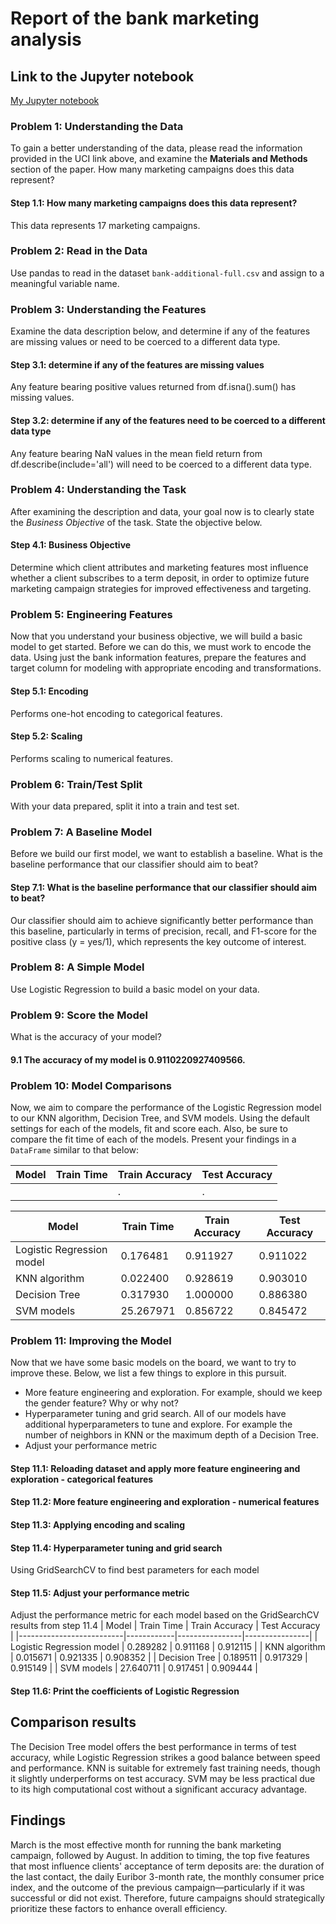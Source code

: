# Report of the bank marketing analysis

## Link to the Jupyter notebook
[My Jupyter notebook](https://github.com/jeffhonghou/bank_marketing_analysis/blob/main/prompt_III.ipynb)

### Problem 1: Understanding the Data
To gain a better understanding of the data, please read the information provided in the UCI link above, and examine the **Materials and Methods** section of the paper.  How many marketing campaigns does this data represent?
#### Step 1.1: How many marketing campaigns does this data represent?
This data represents 17 marketing campaigns.

### Problem 2: Read in the Data
Use pandas to read in the dataset `bank-additional-full.csv` and assign to a meaningful variable name.

### Problem 3: Understanding the Features
Examine the data description below, and determine if any of the features are missing values or need to be coerced to a different data type.
#### Step 3.1: determine if any of the features are missing values
Any feature bearing positive values returned from df.isna().sum() has missing values.
#### Step 3.2: determine if any of the features need to be coerced to a different data type
Any feature bearing NaN values in the mean field return from df.describe(include='all') will need to be coerced to a different data type.

### Problem 4: Understanding the Task
After examining the description and data, your goal now is to clearly state the *Business Objective* of the task.  State the objective below.
#### Step 4.1: Business Objective
Determine which client attributes and marketing features most influence whether a client subscribes to a term deposit, in order to optimize future marketing campaign strategies for improved effectiveness and targeting.

### Problem 5: Engineering Features
Now that you understand your business objective, we will build a basic model to get started.  Before we can do this, we must work to encode the data.  Using just the bank information features, prepare the features and target column for modeling with appropriate encoding and transformations.
#### Step 5.1: Encoding
Performs one-hot encoding to categorical features.
#### Step 5.2: Scaling
Performs scaling to numerical features.

### Problem 6: Train/Test Split
With your data prepared, split it into a train and test set.

### Problem 7: A Baseline Model
Before we build our first model, we want to establish a baseline.  What is the baseline performance that our classifier should aim to beat?
#### Step 7.1: What is the baseline performance that our classifier should aim to beat?
Our classifier should aim to achieve significantly better performance than this baseline, particularly in terms of precision, recall, and F1-score for the positive class (y = yes/1), which represents the key outcome of interest.

### Problem 8: A Simple Model
Use Logistic Regression to build a basic model on your data. 

### Problem 9: Score the Model
What is the accuracy of your model?
#### 9.1 The accuracy of my model is 0.9110220927409566.

### Problem 10: Model Comparisons
Now, we aim to compare the performance of the Logistic Regression model to our KNN algorithm, Decision Tree, and SVM models.  Using the default settings for each of the models, fit and score each.  Also, be sure to compare the fit time of each of the models.  Present your findings in a `DataFrame` similar to that below:

| Model | Train Time | Train Accuracy | Test Accuracy |
| ----- | ---------- | -------------  | -----------   |
|     |    |.     |.     |

| Model                    | Train Time | Train Accuracy | Test Accuracy |
|--------------------------|------------|----------------|----------------|
| Logistic Regression model | 0.176481   | 0.911927       | 0.911022       |
| KNN algorithm             | 0.022400   | 0.928619       | 0.903010       |
| Decision Tree             | 0.317930   | 1.000000       | 0.886380       |
| SVM models                | 25.267971  | 0.856722       | 0.845472       |

### Problem 11: Improving the Model
Now that we have some basic models on the board, we want to try to improve these.  Below, we list a few things to explore in this pursuit.
- More feature engineering and exploration.  For example, should we keep the gender feature?  Why or why not?
- Hyperparameter tuning and grid search.  All of our models have additional hyperparameters to tune and explore.  For example the number of neighbors in KNN or the maximum depth of a Decision Tree.  
- Adjust your performance metric
#### Step 11.1: Reloading dataset and apply more feature engineering and exploration - categorical features
#### Step 11.2: More feature engineering and exploration - numerical features
#### Step 11.3: Applying encoding and scaling
#### Step 11.4: Hyperparameter tuning and grid search
Using GridSearchCV to find best parameters for each model
#### Step 11.5: Adjust your performance metric
Adjust the performance metric for each model based on the GridSearchCV results from step 11.4
| Model                    | Train Time | Train Accuracy | Test Accuracy |
|--------------------------|------------|----------------|----------------|
| Logistic Regression model | 0.289282   | 0.911168       | 0.912115       |
| KNN algorithm             | 0.015671   | 0.921335       | 0.908352       |
| Decision Tree             | 0.189511   | 0.917329       | 0.915149       |
| SVM models                | 27.640711  | 0.917451       | 0.909444       |
#### Step 11.6: Print the coefficients of Logistic Regression

## Comparison results
The Decision Tree model offers the best performance in terms of test accuracy, while Logistic Regression strikes a good balance between speed and performance. KNN is suitable for extremely fast training needs, though it slightly underperforms on test accuracy. SVM may be less practical due to its high computational cost without a significant accuracy advantage.

## Findings
March is the most effective month for running the bank marketing campaign, followed by August. In addition to timing, the top five features that most influence clients' acceptance of term deposits are: the duration of the last contact, the daily Euribor 3-month rate, the monthly consumer price index, and the outcome of the previous campaign—particularly if it was successful or did not exist. Therefore, future campaigns should strategically prioritize these factors to enhance overall efficiency.